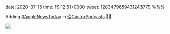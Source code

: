 date: 2020-07-15
time: 19:12:51+0000
tweet: 1283479659431243779
%%%

Adding [#AppleNewsToday](https://twitter.com/hashtag/AppleNewsToday) in [@CastroPodcasts](https://twitter.com/CastroPodcasts) 🐙🔄

![](Ec_V8fbXkAIB0k9.jpg)

